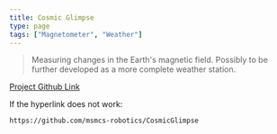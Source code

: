 ```yaml
---
title: Cosmic Glimpse
type: page
tags: ["Magnetometer", "Weather"]
---
```


> Measuring changes in the Earth's magnetic field. Possibly to be further developed as a more complete weather station.

[Project Github Link](https://github.com/msmcs-robotics/CosmicGlimpse)

If the hyperlink does not work:

```
https://github.com/msmcs-robotics/CosmicGlimpse
```